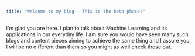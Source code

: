 ```yaml
---
title: "Welcome to my blog - This is the beta phase!"
---
```


I'm glad you are here. I plan to talk about Machine Learning and its applications in our everyday life. I am sure you would have seen many such blogs and content pieces aiming to achieve the same thing and I assure you I will be no different than them so you might as well check those out.
